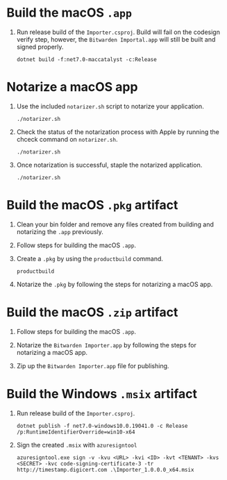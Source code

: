 # Build the macOS `.app`

1. Run release build of the `Importer.csproj`. Build will fail on the codesign verify step, however, the `Bitwarden Importal.app` will still be built and signed properly.
   ```
   dotnet build -f:net7.0-maccatalyst -c:Release
   ```

# Notarize a macOS app

1. Use the included `notarizer.sh` script to notarize your application.
   ```
   ./notarizer.sh 
   ```

2. Check the status of the notarization process with Apple by running the chceck command on `notarizer.sh`.
   ```
   ./notarizer.sh 
   ```

3. Once notarization is successful, staple the notarized application.
   ```
   ./notarizer.sh 
   ```

# Build the macOS `.pkg` artifact

1. Clean your bin folder and remove any files created from building and notarizing the `.app` previously.

2. Follow steps for building the macOS `.app`.

3. Create a `.pkg` by using the `productbuild` command.
   ```
   productbuild
   ```

4. Notarize the `.pkg` by following the steps for notarizing a macOS app.

# Build the macOS `.zip` artifact

1. Follow steps for building the macOS `.app`.

2. Notarize the `Bitwarden Importer.app` by following the steps for notarizing a macOS app.

3. Zip up the `Bitwarden Importer.app` file for publishing.

# Build the Windows `.msix` artifact

1. Run release build of the `Importer.csproj`.
   ```
   dotnet publish -f net7.0-windows10.0.19041.0 -c Release /p:RuntimeIdentifierOverride=win10-x64
   ```

2. Sign the created `.msix` with `azuresigntool`
   ```
   azuresigntool.exe sign -v -kvu <URL> -kvi <ID> -kvt <TENANT> -kvs <SECRET> -kvc code-signing-certificate-3 -tr http://timestamp.digicert.com .\Importer_1.0.0.0_x64.msix
   ```
